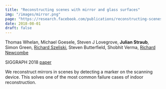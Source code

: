 ```yaml
---
title: "Reconstructing scenes with mirror and glass surfaces"
img: "/images/mirror.png"
page: "https://research.facebook.com/publications/reconstructing-scenes-with-mirror-and-glass-surfaces/"
date: 2018-08-01
draft: false
---
```

Thomas Whelan, Michael Goesele, Steven J Lovegrove, 
**Julian Straub**, 
Simon Green, 
[Richard Szeliski](http://szeliski.org/), 
Steven Butterfield, Shobhit Verma, 
[Richard Newcombe](http://richardnewcombe.com/)

SIGGRAPH 2018
[paper](https://www.thomaswhelan.ie/Whelan18siggraph.pdf)

We reconstruct mirrors in scenes by detecting a marker on the scanning device. This solves one of the most common failure cases of indoor reconstruction.

